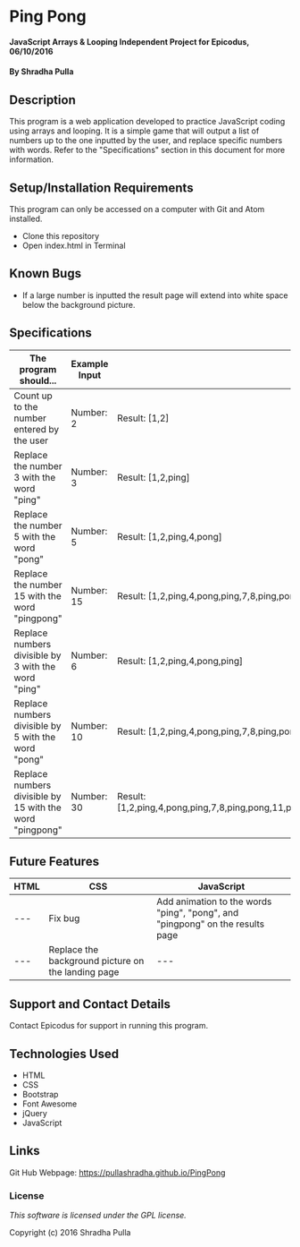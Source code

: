 # Ping Pong

#### JavaScript Arrays & Looping Independent Project for Epicodus, 06/10/2016

#### By Shradha Pulla

## Description

This program is a web application developed to practice JavaScript coding using arrays and looping. It is a simple game that will output a list of numbers up to the one inputted by the user, and replace specific numbers with words. Refer to the "Specifications" section in this document for more information.

## Setup/Installation Requirements

This program can only be accessed on a computer with Git and Atom installed.

* Clone this repository
* Open index.html in Terminal

## Known Bugs

* If a large number is inputted the result page will extend into white space below the background picture.

## Specifications

The program should... | Example Input | Example Output
----- | ----- | -----
Count up to the number entered by the user | Number: 2 | Result: [1,2]
Replace the number 3 with the word "ping" | Number: 3 | Result: [1,2,ping]
Replace the number 5 with the word "pong" | Number: 5 | Result: [1,2,ping,4,pong]
Replace the number 15 with the word "pingpong" | Number: 15 | Result: [1,2,ping,4,pong,ping,7,8,ping,pong,11,ping,13,14,pingpong]
Replace numbers divisible by 3 with the word "ping" | Number: 6 | Result: [1,2,ping,4,pong,ping]
Replace numbers divisible by 5 with the word "pong" | Number: 10 | Result: [1,2,ping,4,pong,ping,7,8,ping,pong]
Replace numbers divisible by 15 with the word "pingpong" | Number: 30 | Result: [1,2,ping,4,pong,ping,7,8,ping,pong,11,ping,13,14,pingpong,16,17,ping,19,pong,ping,22,23,ping,pong,26,ping,28,29,pingpong]

## Future Features

HTML | CSS | JavaScript
----- | ----- | -----
--- | Fix bug | Add animation to the words "ping", "pong", and "pingpong" on the results page
--- | Replace the background picture on the landing page | ---

## Support and Contact Details

Contact Epicodus for support in running this program.

## Technologies Used

* HTML
* CSS
* Bootstrap
* Font Awesome
* jQuery
* JavaScript

## Links

Git Hub Webpage: https://pullashradha.github.io/PingPong

### License

*This software is licensed under the GPL license.*

Copyright (c) 2016 Shradha Pulla
